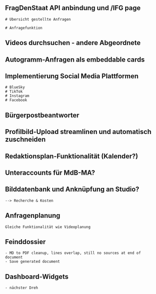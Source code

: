 ## FragDenStaat API anbindung und /IFG page
    # Übersicht gestellte Anfragen

    # Anfragefunktion

## Videos durchsuchen - andere Abgeordnete



## Autogramm-Anfragen als embeddable cards



## Implementierung Social Media Plattformen
    # BlueSky
    # TikTok
    # Instagram
    # Facebook



## Bürgerpostbeantworter



## Profilbild-Upload streamlinen und automatisch zuschneiden



## Redaktionsplan-Funktionalität (Kalender?)



## Unteraccounts für MdB-MA?


## Bilddatenbank und Anknüpfung an Studio?
    --> Recherche & Kosten


## Anfragenplanung
    Gleiche Funktionalität wie Videoplanung


## Feinddossier
    - MD to PDF cleanup, lines overlap, still no sources at end of document
    - Save generated document


## Dashboard-Widgets
    - nächster Dreh